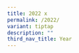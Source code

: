 ```yaml
---
title: 2022 x
permalink: /2022/
variant: tiptap
description: ""
third_nav_title: Year
---
```

<p></p>